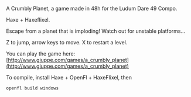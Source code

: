 A Crumbly Planet, a game made in 48h for the Ludum Dare 49 Compo.

Haxe + Haxeflixel.

Escape from a planet that is imploding! Watch out for unstable platforms...

Z to jump, arrow keys to move. X to restart a level.

You can play the game here: [http://www.giuppe.com/games/a_crumbly_planet](http://www.giuppe.com/games/a_crumbly_planet)

To compile, install Haxe + OpenFl + HaxeFlixel, then 

```
openfl build windows
```
